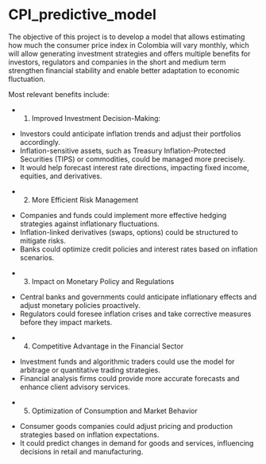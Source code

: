 # CPI_predictive_model
The objective of this project is to develop a model that allows estimating how much the consumer price index in Colombia will vary monthly, which will allow generating investment strategies and offers multiple benefits for investors, regulators and companies in the short and medium term strengthen financial stability and enable better adaptation to economic fluctuation.

Most relevant benefits include:

* 1. Improved Investment Decision-Making:
- Investors could anticipate inflation trends and adjust their portfolios accordingly.
- Inflation-sensitive assets, such as Treasury Inflation-Protected Securities (TIPS) or commodities, could be managed more precisely.
- It would help forecast interest rate directions, impacting fixed income, equities, and derivatives.
  
* 2. More Efficient Risk Management
- Companies and funds could implement more effective hedging strategies against inflationary fluctuations.
- Inflation-linked derivatives (swaps, options) could be structured to mitigate risks.
- Banks could optimize credit policies and interest rates based on inflation scenarios.
  
* 3. Impact on Monetary Policy and Regulations     
- Central banks and governments could anticipate inflationary effects and adjust monetary policies proactively.
- Regulators could foresee inflation crises and take corrective measures before they impact markets.
  
* 4. Competitive Advantage in the Financial Sector
- Investment funds and algorithmic traders could use the model for arbitrage or quantitative trading strategies.
- Financial analysis firms could provide more accurate forecasts and enhance client advisory services.
  
* 5. Optimization of Consumption and Market Behavior
- Consumer goods companies could adjust pricing and production strategies based on inflation expectations.
- It could predict changes in demand for goods and services, influencing decisions in retail and manufacturing.
